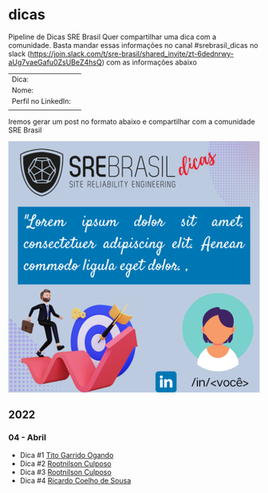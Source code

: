 # dicas
Pipeline de Dicas SRE Brasil
Quer compartilhar uma dica com a comunidade. Basta mandar essas informações no canal #srebrasil_dicas no slack (https://join.slack.com/t/sre-brasil/shared_invite/zt-6dednrwy-aUg7vaeGafu0ZsUBeZ4hsQ) com as informações abaixo

| | |
|---|---|
| Dica: | | 
| Nome: | | 
| Perfil no LinkedIn: | |
| | |  

Iremos gerar um post no formato abaixo e compartilhar com a comunidade SRE Brasil

![template](images/SRE%20Brasil%20Dicas%20-%20template.png)

## 2022
### 04 - Abril

* Dica #1 [Tito Garrido Ogando](2022/04/dica_01/dica_01.md)
* Dica #2 [Rootnilson Culposo](/2022/04/dica_02/dica_02.md)
* Dica #3 [Rootnilson Culposo](/2022/04/dica_03/dica_03.md)
* Dica #4 [Ricardo Coelho de Sousa](/2022/05/dica_04/dica_04.md)
